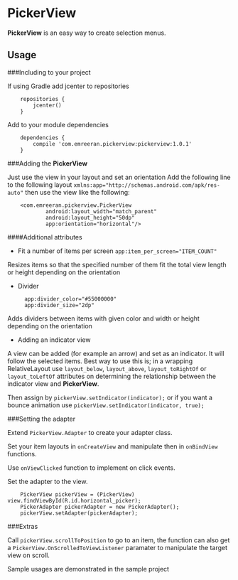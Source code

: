 PickerView
=====


**PickerView** is an easy way to create selection menus.

Usage
-----

###Including to your project

If using Gradle add jcenter to repositories

        repositories {
            jcenter()
        }

Add to your module dependencies
        
        dependencies {
            compile 'com.emreeran.pickerview:pickerview:1.0.1'
        }
        
###Adding the **PickerView**

Just use the view in your layout and set an orientation
Add the following line to the following layout ``` xmlns:app="http://schemas.android.com/apk/res-auto" ``` then use the view
like the following:
       
        <com.emreeran.pickerview.PickerView
                android:layout_width="match_parent"
                android:layout_height="50dp"
                app:orientation="horizontal"/>
                
####Additional attributes
* Fit a number of items per screen ```app:item_per_screen="ITEM_COUNT"```

Resizes items so that the specified number of them fit the total view length or height depending on the orientation

* Divider

        app:divider_color="#55000000"
        app:divider_size="2dp"
        
Adds dividers between items with given color and width or height depending on the orientation

* Adding an indicator view

A view can be added (for example an arrow) and set as an indicator. It will follow the selected items. Best way to use this is; 
in a wrapping RelativeLayout use ```layout_below```, ```layout_above```, ```layout_toRightOf``` or ```layout_toLeftOf``` attributes
on determining the relationship between the indicator view and **PickerView**.

Then assign by ```pickerView.setIndicator(indicator);``` or if you want a bounce animation use ```pickerView.setIndicator(indicator, true);```

###Setting the adapter

Extend ```PickerView.Adapter``` to create your adapter class. 

Set your item layouts in ```onCreateView``` and manipulate then in ```onBindView``` functions.

Use ```onViewClicked``` function to implement on click events.

Set the adapter to the view.

        PickerView pickerView = (PickerView) view.findViewById(R.id.horizontal_picker);
        PickerAdapter pickerAdapter = new PickerAdapter();
        pickerView.setAdapter(pickerAdapter);

###Extras

Call ```pickerView.scrollToPosition``` to go to an item, the function can also get a ```PickerView.OnScrolledToViewListener``` paramater 
to manipulate the target view on scroll.

Sample usages are demonstrated in the sample project